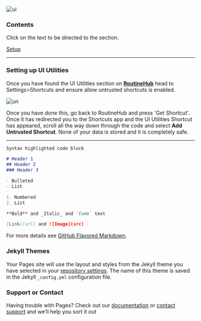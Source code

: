 ![ui](https://i.imgur.com/Mu6f6Pr.png)

### Contents
Click on the text to be directed to the section.

[Setup](https://paddy-1304.github.io/ui-utilities/guide#setting-up-ui-utilities)

****

### Setting up UI Utilities

Once you have found the UI Utilities section on **[RoutineHub](https://routinehub.co/shortcut/1421)** head to Settings>Shortcuts and ensure allow untrusted shortcuts is enabled. 

![un](https://i.imgur.com/YTgQomE.png)

Once you have done this, go back to RoutineHub and press 'Get Shortcut'. Once it has redirected you to the Shortcuts app and the UI Utilities Shortcut has appeared, scroll all the way down through the code and select **Add Untrusted Shortcut**. None of your data is stored and it is completely safe.

****


```markdown
Syntax highlighted code block

# Header 1
## Header 2
### Header 3

- Bulleted
- List

1. Numbered
2. List

**Bold** and _Italic_ and `Code` text

[Link](url) and ![Image](src)
```

For more details see [GitHub Flavored Markdown](https://guides.github.com/features/mastering-markdown/).

### Jekyll Themes

Your Pages site will use the layout and styles from the Jekyll theme you have selected in your [repository settings](https://github.com/paddy-1304/ui-guide/settings). The name of this theme is saved in the Jekyll `_config.yml` configuration file.

### Support or Contact

Having trouble with Pages? Check out our [documentation](https://help.github.com/categories/github-pages-basics/) or [contact support](https://github.com/contact) and we’ll help you sort it out
